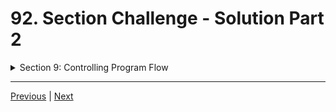 # 92. Section Challenge - Solution Part 2

<details>
  <summary> Section 9: Controlling Program Flow </summary>

  -   using `g++`
  ```
  g++ -Wall -std=c++14 main.cpp  
  ```
  - using `-Wextra` and `-Wpedantic` options enable additional warning checks beyond the `-Wall` option, e.g. `-Wmisleading-indentation`
  ```
  g++ -Wall -Wextra -Wpedantic -Wmisleading-indentation -std=c++17 main.cpp
  ```

  - [Codebase: 92. Section Challenge - Solution](../codebase/S9_Controlling-Program-Flow/ChallengeSolution/)

</details>



---

[Previous](./91_Section-Challenge-Solution-Part-1.md) | [Next](./93_Section-Overview.md)